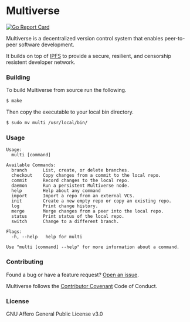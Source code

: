 # Multiverse

[![Go Report Card](https://goreportcard.com/badge/github.com/multiverse-vcs/go-multiverse)](https://goreportcard.com/report/github.com/multiverse-vcs/go-multiverse)

Multiverse is a decentralized version control system that enables peer-to-peer software development.

It builds on top of [IPFS](https://ipfs.io) to provide a secure, resilient, and censorship resistent developer network.

### Building

To build Multiverse from source run the following.

```bash
$ make
```

Then copy the executable to your local bin directory.

```bash
$ sudo mv multi /usr/local/bin/
```

### Usage

```
Usage:
  multi [command]

Available Commands:
  branch      List, create, or delete branches.
  checkout    Copy changes from a commit to the local repo.
  commit      Record changes to the local repo.
  daemon      Run a persistent Multiverse node.
  help        Help about any command
  import      Import a repo from an external VCS.
  init        Create a new empty repo or copy an existing repo.
  log         Print change history.
  merge       Merge changes from a peer into the local repo.
  status      Print status of the local repo.
  switch      Change to a different branch.

Flags:
  -h, --help   help for multi

Use "multi [command] --help" for more information about a command.
```

### Contributing

Found a bug or have a feature request? [Open an issue](https://github.com/multiverse-vcs/go-multiverse/issues/new).

Multiverse follows the [Contributor Covenant](https://contributor-covenant.org/version/2/0/code_of_conduct/) Code of Conduct.

### License

GNU Affero General Public License v3.0